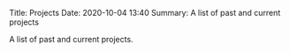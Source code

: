 Title: Projects
Date: 2020-10-04 13:40
Summary: A list of past and current projects

A list of past and current projects.
